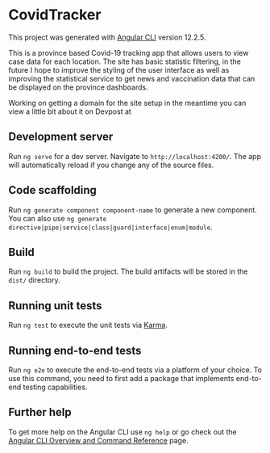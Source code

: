 # CovidTracker

This project was generated with [Angular CLI](https://github.com/angular/angular-cli) version 12.2.5.

This is a province based Covid-19 tracking app that allows users to view case data for each location. The site has basic statistic filtering, in the future I hope to improve the 
styling of the user interface as well as improving the statistical service to get news and vaccination data that can be displayed on the province dashboards. 

Working on getting a domain for the site setup in the meantime you can view a little bit about it on Devpost at 

## Development server

Run `ng serve` for a dev server. Navigate to `http://localhost:4200/`. The app will automatically reload if you change any of the source files.

## Code scaffolding

Run `ng generate component component-name` to generate a new component. You can also use `ng generate directive|pipe|service|class|guard|interface|enum|module`.

## Build

Run `ng build` to build the project. The build artifacts will be stored in the `dist/` directory.

## Running unit tests

Run `ng test` to execute the unit tests via [Karma](https://karma-runner.github.io).

## Running end-to-end tests

Run `ng e2e` to execute the end-to-end tests via a platform of your choice. To use this command, you need to first add a package that implements end-to-end testing capabilities.

## Further help

To get more help on the Angular CLI use `ng help` or go check out the [Angular CLI Overview and Command Reference](https://angular.io/cli) page.
